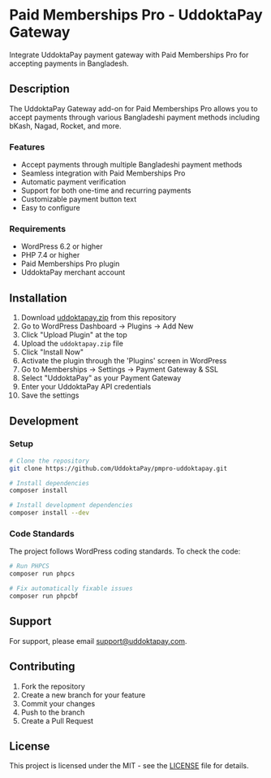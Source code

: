 # Paid Memberships Pro - UddoktaPay Gateway

Integrate UddoktaPay payment gateway with Paid Memberships Pro for accepting payments in Bangladesh.

## Description

The UddoktaPay Gateway add-on for Paid Memberships Pro allows you to accept payments through various Bangladeshi payment methods including bKash, Nagad, Rocket, and more.

### Features
- Accept payments through multiple Bangladeshi payment methods
- Seamless integration with Paid Memberships Pro
- Automatic payment verification
- Support for both one-time and recurring payments
- Customizable payment button text
- Easy to configure

### Requirements
- WordPress 6.2 or higher
- PHP 7.4 or higher
- Paid Memberships Pro plugin
- UddoktaPay merchant account

## Installation

1. Download [uddoktapay.zip](https://github.com/UddoktaPay/pmpro-uddoktapay/releases/download/1.0.3/uddoktapay.zip)  from this repository
2. Go to WordPress Dashboard → Plugins → Add New
3. Click "Upload Plugin" at the top
4. Upload the `uddoktapay.zip` file
5. Click "Install Now"
6. Activate the plugin through the 'Plugins' screen in WordPress
7. Go to Memberships → Settings → Payment Gateway & SSL
8. Select "UddoktaPay" as your Payment Gateway
9. Enter your UddoktaPay API credentials
10. Save the settings

## Development

### Setup
```bash
# Clone the repository
git clone https://github.com/UddoktaPay/pmpro-uddoktapay.git

# Install dependencies
composer install

# Install development dependencies
composer install --dev
```

### Code Standards
The project follows WordPress coding standards. To check the code:

```bash
# Run PHPCS
composer run phpcs

# Fix automatically fixable issues
composer run phpcbf
```

## Support

For support, please email support@uddoktapay.com.

## Contributing

1. Fork the repository
2. Create a new branch for your feature
3. Commit your changes
4. Push to the branch
5. Create a Pull Request

## License

This project is licensed under the MIT - see the [LICENSE](LICENSE) file for details.
